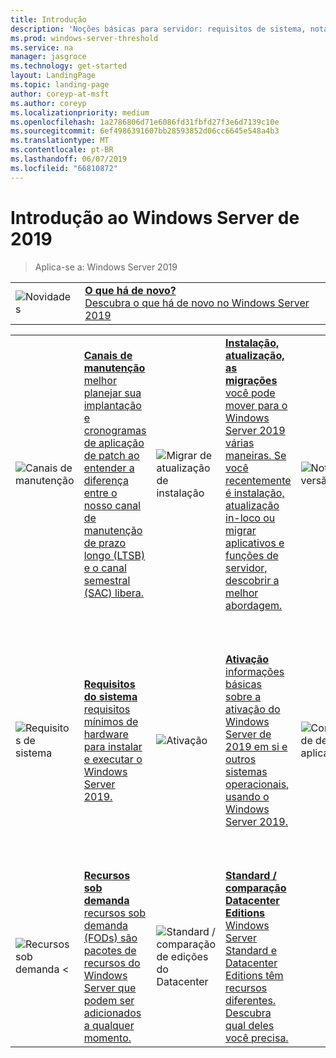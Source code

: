 ```yaml
---
title: Introdução
description: 'Noções básicas para servidor: requisitos de sistema, notas de versão'
ms.prod: windows-server-threshold
ms.service: na
manager: jasgroce
ms.technology: get-started
layout: LandingPage
ms.topic: landing-page
author: coreyp-at-msft
ms.author: coreyp
ms.localizationpriority: medium
ms.openlocfilehash: 1a2786806d71e6086fd31fbfd27f3e6d7139c10e
ms.sourcegitcommit: 6ef4986391607bb28593852d06cc6645e548a4b3
ms.translationtype: MT
ms.contentlocale: pt-BR
ms.lasthandoff: 06/07/2019
ms.locfileid: "66810872"
---
```

# <a name="get-started-with-windows-server-2019"></a>Introdução ao Windows Server de 2019

>Aplica-se a: Windows Server 2019

|       |       |
|   -   |   -   |
| ![Novidades](./media/i-whats-new.svg) | [**O que há de novo?**  <br>Descubra o que há de novo no Windows Server 2019](whats-new-19.md)|

|       |        |        |     |       |        |
|   -   |   -    |   -    |  -  |  -    |   -    |
| ![Canais de manutenção](./media/i-get-started.svg)  | [**Canais de manutenção**<br>melhor planejar sua implantação e cronogramas de aplicação de patch ao entender a diferença entre o nosso canal de manutenção de prazo longo (LTSB) e o canal semestral (SAC) libera.](servicing-channels-19.md)  | ![Migrar de atualização de instalação](./media/i-get-started.svg) | [**Instalação, atualização, as migrações** <br>você pode mover para o Windows Server 2019 várias maneiras. Se você recentemente é instalação, atualização in-loco ou migrar aplicativos e funções de servidor, descobrir a melhor abordagem.](install-upgrade-migrate-19.md)  | ![Notas de versão](./media/i-get-started.svg) |[**Notas de versão**<br>problemas que podem causar sérios problemas se você não forem evitados ou solucionados.](rel-notes-19.md)   |
| ![Requisitos de sistema](./media/i-get-started.svg) | [**Requisitos do sistema**<br>requisitos mínimos de hardware para instalar e executar o Windows Server 2019.](sys-reqs-19.md) |  ![Ativação](./media/i-get-started.svg)|[**Ativação**<br>informações básicas sobre a ativação do Windows Server de 2019 em si e outros sistemas operacionais, usando o Windows Server 2019.](activation-19.md)  |  ![Compatibilidade de aplicativos](./media/i-get-started.svg)|[**Compatibilidade de aplicativos do Windows Server 2019 e Microsoft Server**<br>precisa obter SQL trabalhando no Windows Server 2019 ou encontrar as etapas para executar o Exchange? Este tópico fornece links para documentação de aplicativos compatíveis com o Microsoft.](app-compat-19.md) |
| ![Recursos sob demanda <](./media/i-get-started.svg) | [**Recursos sob demanda**<br>recursos sob demanda (FODs) são pacotes de recursos do Windows Server que podem ser adicionados a qualquer momento.](install-fod-19.md) |  ![Standard / comparação de edições do Datacenter](./media/i-get-started.svg) | [**Standard / comparação Datacenter Editions**<br>Windows Server Standard e Datacenter Editions têm recursos diferentes. Descubra qual deles você precisa.](editions-comparison-19.md) |
